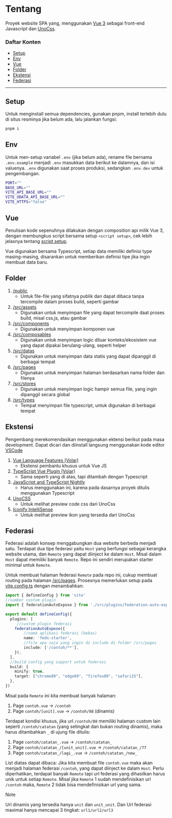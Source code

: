 # Tentang
Proyek website SPA yang, menggunakan [Vue 3](https://github.com/vuejs/core) sebagai front-end Javascript dan [UnoCss](https://github.com/unocss/unocss).


### Daftar Konten
- [Setup](#setup)
- [Env](#env)
- [Vue](#vue)
- [Folder](#folder)
- [Ekstensi](#ekstensi)
- [Federasi](#federasi)
---

## <a name="setup">Setup</a>
Untuk menginstall semua dependencies, gunakan pnpm, install terlebih dulu di situs resminya jika belum ada, lalu jalankan fungsi:

```bash
pnpm i
```

## <a name="env">Env</a>
Untuk men-setup variabel `.env`  (jika belum ada), rename file bernama `.env.example` menjadi `.env` masukkan data berikut ke dalamnya, dan isi valuenya. `.env` digunakan saat proses produksi, sedangkan `.env.dev` untuk pengembangan.

```bash
PORT=""
BASE_URL=""
VITE_API_BASE_URL=""
VITE_ODATA_API_BASE_URL=""
VITE_HTTPS="false"
```

## <a name="vue">Vue</a>
Penulisan kode sepenuhnya dilakukan dengan composition api milik Vue 3, dengan membungkus script bersama setup `<script setup>`, cek lebih jelasnya tentang [script setup](https://v3.vuejs.org/api/sfc-script-setup.html#sfc-script-setup).

Vue digunakan bersama Typescript, setiap data memiliki definisi type masing-masing, disarankan untuk memberikan definisi tipe jika ingin membuat data baru.

## <a name="folder">Folder</a>
<ol>
    <li>
        <a href="../main/public">/public</a>
         <ul>
            <li>Untuk file-file yang sifatnya publik dan dapat dibaca tanpa tercompile dalam proses build, seperti gambar</li>
        </ul>
    </li>
    <li>
        <a href="../main/src/assets">/src/assets</a>
         <ul>
            <li>Digunakan untuk menyimpan file yang dapat tercompile daat proses build, misal css,js, atau gambar</li>
        </ul>
    </li>
    <li>
        <a href="../main/src/components">/src/components</a>
         <ul>
            <li>Digunakan untuk menyimpan komponen vue</li>
        </ul>
    </li>
    <li>
        <a href="../main/src/composables">/src/composables</a>
         <ul>
            <li>
            Digunakan untuk menyimpan logic diluar konteks/ekosistem vue yang dapat dipakai berulang-ulang, seperti helper
            </li>
        </ul>
    </li>
    <li>
        <a href="../main/src/datas">/src/datas</a>
         <ul>
            <li>
                Digunakan untuk menyimpan data statis yang dapat dipanggil di berbagai tempat
            </li>
        </ul>
    </li>
    <li>
        <a href="../main/src/pages">/src/pages</a>
         <ul>
            <li>Digunakan untuk menyimpan halaman berdasarkan nama folder dan filenya</li>
        </ul>
    </li>
    <li>
        <a href="../main/src/stores">/src/stores</a>
         <ul>
            <li>Digunakan untuk menyimpan logic hampir semua file, yang ingin dipanggil secara global</li>
        </ul>
    </li>
    <li>
        <a href="../main/src/types">/src/types</a>
         <ul>
            <li>Tempat menyimpan file typescript, untuk digunakan di berbagai tempat</li>
        </ul>
    </li>
</ol>

## <a name="ekstensi">Ekstensi</a>
Pengembang merekomendasikan menggunakan ektensi berikut pada masa development. Dapat dicari dan diinstall langsung menggunakan kode editor [VSCode](https://code.visualstudio.com)
<ol>
    <li>
        <a href="https://marketplace.visualstudio.com/items?itemName=Vue.volar">
            Vue Language Features (Volar)
        </a>
         <ul>
            <li>
                Ekstensi pembantu khusus untuk Vue JS
            </li>
        </ul>
    </li>
   <li>
        <a href="https://marketplace.visualstudio.com/items?itemName=Vue.vscode-typescript-vue-plugin">
           TypeScript Vue Plugin (Volar)
        </a>
         <ul>
            <li>
               Sama seperti yang di atas, tapi ditambah dengan Typescript
            </li>
        </ul>
    </li>
     <li>
        <a href="https://marketplace.visualstudio.com/items?itemName=ms-vscode.vscode-typescript-next">
          JavaScript and TypeScript Nightly
        </a>
         <ul>
            <li>
                Harus menggunakan ini, karena pada dasarnya proyek ditulis menggunakan Typescript
            </li>
        </ul>
    </li>
     <li>
        <a href="https://marketplace.visualstudio.com/items?itemName=antfu.unocss">
          UnoCSS
        </a>
         <ul>
            <li>
               Untuk melihat preview code css dari UnoCss
            </li>
        </ul>
    </li>
     <li>
        <a href="https://marketplace.visualstudio.com/items?itemName=antfu.iconify">
         Iconify IntelliSense
        </a>
         <ul>
            <li>
               Untuk melihat preview ikon yang tersedia dari UnoCss
            </li>
        </ul>
    </li>
    
</ol>

## <a name="federasi">Federasi</a>
Federasi adalah konsep menggabungkan dua website berbeda menjadi satu. Terdapat dua tipe federasi yaitu `Host` yang berfungsi sebagai kerangka website utama, dan `Remote` yang dapat diinject ke dalam `Host`. Misal dalam `Host` dapat memiliki banyak `Remote`. Repo ini sendiri merupakan starter minimal untuk `Remote`.

Untuk membuat halaman federasi `Remote` pada repo ini, cukup membuat routing pada halaman  [/src/pages](../main/src/pages). Prosesnya memerlukan setup pada [vite.config.ts](../main/vite.config.ts) dengan menambahkan:

```ts
import { defineConfig } from 'vite'
//sumber custom plugin
import { federationAutoExpose } from './src/plugins/federation-auto-expose'

export default defineConfig({
  plugins: [
     //custom plugin federasi
    federationAutoExpose({
        //nama aplikasi federasi (bebas)
        name: 'feds-starter',
        //file apa saja yang ingin di include di folder /src/pages
        include: ['/contoh/**'],
    }),
  ],
  //build config yang support untuk federasi
  build: {
    minify: true,
    target: ["chrome89", "edge89", "firefox89", "safari15"],
  },
})

```

Misal pada `Remote` ini kita membuat banyak halaman:
 1. Page `contoh.vue` -> `/contoh`
 2. Page `contoh/[unit].vue` -> `/contoh/88` (dinamis)

Terdapat kondisi khusus, jika url `/contoh/88` memiliki halaman custom lain seperti `/contoh/catatan` (yang setingkat dan bukan routing dinamis), maka harus ditambahkan `_` di ujung file ditulis:
 1. Page `contoh/catatan_.vue` -> `/contoh/catatan_`
 2. Page `contoh/catatan_/[unit_unit].vue` -> `/contoh/catatan_/77`
 3. Page `contoh/catatan_/lagi_.vue` -> `/contoh/catatan_/new_`


List diatas dapat dibaca: Jika kita membuat file `contoh.vue` maka akan menjadi halaman federasi `/contoh`, yang dapat diinject ke dalam `Host`. Perlu diperhatikan, terdapat banyak `Remote` tapi url federasi yang dihasilkan harus unik untuk setiap `Remote`. Misal jika `Remote` 1 sudah mendefinisikan url `/contoh` maka, `Remote` 2 tidak bisa mendefinisikan url yang sama.

> [!NOTE]
> Url dinamis yang tersedia hanya `unit` dan `unit_unit`. Dan Url federasi maximal hanya mencapai 3 tingkat: `url1/url2/url3`

